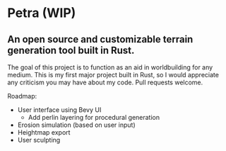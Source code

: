 # Petra (WIP)

## An open source and customizable terrain generation tool built in Rust.

The goal of this project is to function as an aid in worldbuilding for any medium. This is my first major project built in Rust, so I would appreciate any criticism you may have about my code. Pull requests welcome.

Roadmap:
- User interface using Bevy UI
    - Add perlin layering for procedural generation
- Erosion simulation (based on user input)
- Heightmap export
- User sculpting